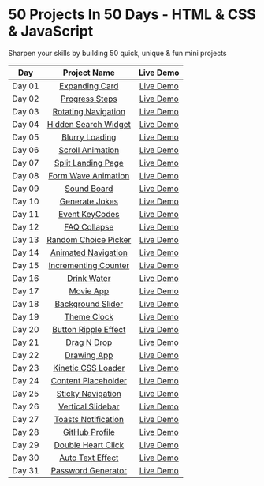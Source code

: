 # 50 Projects In 50 Days - HTML &amp; CSS &amp; JavaScript
Sharpen your skills by building 50 quick, unique &amp; fun mini projects

|  Day  |            Project Name             | Live Demo |
| :-: | :----------------------------: | :-------: |
| Day 01  |       [Expanding Card](https://github.com/ashrafemad097/50-Projects-In-50-Days-HTML-CSS-JavaScript/tree/main/Day%20%2001/Expanding%20Cards)       | [Live Demo](https://expandiing-cards.netlify.app/)  |
| Day 02  |       [Progress Steps](https://github.com/ashrafemad097/50-Projects-In-50-Days-HTML-CSS-JavaScript/tree/main/Day%2002/Progress%20Steps)       | [Live Demo](https://progres-steps.netlify.app/)  |
| Day 03  |       [Rotating Navigation](https://github.com/ashrafemad097/50-Projects-In-50-Days-HTML-CSS-JavaScript/tree/main/Day%2003/Rotating%20Navigation)       | [Live Demo](https://rotation-navigation.netlify.app/)  |
| Day 04  |       [Hidden Search Widget](https://github.com/ashrafemad097/50-Projects-In-50-Days-HTML-CSS-JavaScript/tree/main/Day%2004/Hidden%20Search%20Widget)       | [Live Demo](https://search-hidden-widget.netlify.app/)  |
| Day 05  |       [Blurry Loading](https://github.com/ashrafemad097/50-Projects-In-50-Days-HTML-CSS-JavaScript/tree/main/Day%2005/Blurry%20Loading)       | [Live Demo](https://blurr-loading.netlify.app/)  |
| Day 06  |       [Scroll Animation](https://github.com/ashrafemad097/50-Projects-In-50-Days-HTML-CSS-JavaScript/tree/main/Day%2006/Scroll%20Animation)       | [Live Demo](https://scroll-aniimation.netlify.app/)  |
| Day 07  |       [Split Landing Page](https://github.com/ashrafemad097/50-Projects-In-50-Days-HTML-CSS-JavaScript/tree/main/Day%2007/Split%20Landing%20Page)       | [Live Demo](https://split-landing-pagee.netlify.app/)  |
| Day 08  |       [Form Wave Animation](https://github.com/ashrafemad097/50-Projects-In-50-Days-HTML-CSS-JavaScript/tree/main/Day%2008/Form%20Wave%20Animation)       | [Live Demo](https://form-wave-aniimation.netlify.app/)  |
| Day 09  |       [Sound Board](https://github.com/ashrafemad097/50-Projects-In-50-Days-HTML-CSS-JavaScript/tree/main/Day%2009/Sound%20Board)       | [Live Demo](https://sound-b0ard.netlify.app/)  |
| Day 10  |       [Generate Jokes](https://github.com/ashrafemad097/50-Projects-In-50-Days-HTML-CSS-JavaScript/tree/main/Day%2010/Dad%20Jokes)       | [Live Demo](https://generate-dad-joke.netlify.app/)  |
| Day 11  |       [Event KeyCodes](https://github.com/ashrafemad097/50-Projects-In-50-Days-HTML-CSS-JavaScript/tree/main/Day%2011/Event%20KeyCodes)       | [Live Demo](https://event-keycodee.netlify.app/)  |
| Day 12  |       [FAQ Collapse](https://github.com/ashrafemad097/50-Projects-In-50-Days-HTML-CSS-JavaScript/tree/main/Day%2012/FAQ%20Collapse)       | [Live Demo](https://faqq-collapse.netlify.app/)  |
| Day 13  |       [Random Choice Picker](https://github.com/ashrafemad097/50-Projects-In-50-Days-HTML-CSS-JavaScript/tree/main/Day%2013/Random%20Choice%20Picker)       | [Live Demo](https://random-choicee-picker.netlify.app/)  |
| Day 14  |       [Animated Navigation](https://github.com/ashrafemad097/50-Projects-In-50-Days-HTML-CSS-JavaScript/tree/main/Day%2014/Animated%20Navigation)       | [Live Demo](https://animateed-navigation.netlify.app/)  |
| Day 15  |       [Incrementing Counter](https://github.com/ashrafemad097/50-Projects-In-50-Days-HTML-CSS-JavaScript/tree/main/Day%2015/Incrementing%20Counter)       | [Live Demo](https://incremented-counter.netlify.app/)  |
| Day 16  |       [Drink Water](https://github.com/ashrafemad097/50-Projects-In-50-Days-HTML-CSS-JavaScript/tree/main/Day%2016/Drink%20Water)       | [Live Demo](https://drink-watter.netlify.app/)  |
| Day 17  |       [Movie App](https://github.com/ashrafemad097/50-Projects-In-50-Days-HTML-CSS-JavaScript/tree/main/Day%2017/Movie%20App)       | [Live Demo](https://moviiee-app.netlify.app/)  |
| Day 18  |       [Background Slider](https://github.com/ashrafemad097/50-Projects-In-50-Days-HTML-CSS-JavaScript/tree/main/Day%2018/Background%20Slider)       | [Live Demo](https://background-sliider.netlify.app/)  |
| Day 19  |       [Theme Clock](https://github.com/ashrafemad097/50-Projects-In-50-Days-HTML-CSS-JavaScript/tree/main/Day%2019/Theme%20Clock)       | [Live Demo](https://theme-cloock.netlify.app/)  |
| Day 20  |       [Button Ripple Effect](https://github.com/ashrafemad097/50-Projects-In-50-Days-HTML-CSS-JavaScript/tree/main/Day%2020/Button%20Ripple%20Effect)       | [Live Demo](https://button-riipple-effect.netlify.app/)  |
| Day 21  |       [Drag N Drop](https://github.com/ashrafemad097/50-Projects-In-50-Days-HTML-CSS-JavaScript/tree/main/Day%2021/Drag%20N%20Drop)       | [Live Demo](https://dragg-and-drop.netlify.app/)  |
| Day 22  |       [Drawing App](https://github.com/ashrafemad097/50-Projects-In-50-Days-HTML-CSS-JavaScript/tree/main/Day%2022/Drawing%20App)       | [Live Demo](https://drawiing-app.netlify.app/)  |
| Day 23  |       [Kinetic CSS Loader](https://github.com/ashrafemad097/50-Projects-In-50-Days-HTML-CSS-JavaScript/tree/main/Day%2023/Kinetic%20CSS%20Loader)       | [Live Demo](https://kinetic-looader.netlify.app/)  |
| Day 24  |       [Content Placeholder](https://github.com/ashrafemad097/50-Projects-In-50-Days-HTML-CSS-JavaScript/tree/main/Day%2024/Content%20Placeholder)       | [Live Demo](https://content-placeholdeer.netlify.app/)  |
| Day 25  |       [Sticky Navigation](https://github.com/ashrafemad097/50-Projects-In-50-Days-HTML-CSS-JavaScript/tree/main/Day%2025/Sticky%20Navbar)       | [Live Demo](https://stiicky-navigation.netlify.app/)  |
| Day 26  |       [Vertical Slidebar](https://github.com/ashrafemad097/50-Projects-In-50-Days-HTML-CSS-JavaScript/tree/main/Day%2026/Double%20Vertical%20Slider)       | [Live Demo](https://vertical-slidebasr.netlify.app/)  |
| Day 27  |       [Toasts Notification](https://github.com/ashrafemad097/50-Projects-In-50-Days-HTML-CSS-JavaScript/tree/main/Day%2027/Toast%20Notification)       | [Live Demo](https://toast-notificatiion.netlify.app/)  |
| Day 28  |       [GitHub Profile](https://github.com/ashrafemad097/50-Projects-In-50-Days-HTML-CSS-JavaScript/tree/main/Day%2028/Github%20Profiles)       | [Live Demo](https://github-profiile.netlify.app/)  |
| Day 29  |       [Double Heart Click](https://github.com/ashrafemad097/50-Projects-In-50-Days-HTML-CSS-JavaScript/tree/main/Day%2029/Double%20Heart%20Click)       | [Live Demo](https://double-heart-clicked.netlify.app/)  |
| Day 30  |       [Auto Text Effect](https://github.com/ashrafemad097/50-Projects-In-50-Days-HTML-CSS-JavaScript/tree/main/Day%2030/Auto%20Text%20Effect)       | [Live Demo](https://auto-text-effeect.netlify.app/)  |
| Day 31  |       [Password Generator](https://github.com/ashrafemad097/50-Projects-In-50-Days-HTML-CSS-JavaScript/tree/main/Day%2031/Password%20Generator)       | [Live Demo](https://generate-passsword.netlify.app/)  |
